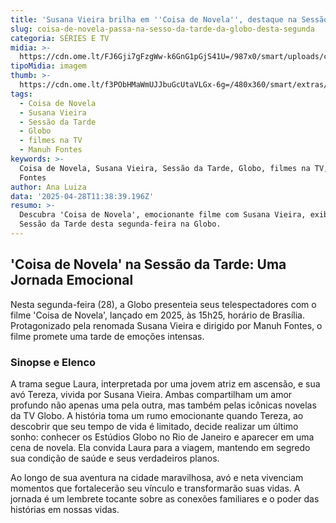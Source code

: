 ```yaml
---
title: 'Susana Vieira brilha em ''Coisa de Novela'', destaque na Sessão da Tarde'
slug: coisa-de-novela-passa-na-sesso-da-tarde-da-globo-desta-segunda
categoria: SÉRIES E TV
midia: >-
  https://cdn.ome.lt/FJ6Gji7gFzgWw-k6GnG1pGjS41U=/987x0/smart/uploads/conteudo/fotos/sessaodatarde_GZNctuz.jpg
tipoMidia: imagem
thumb: >-
  https://cdn.ome.lt/f3PObHMaWmUJJbuGcUtaVLGx-6g=/480x360/smart/extras/conteudos/sessaodatarde_9BGpZoj.jpg
tags:
  - Coisa de Novela
  - Susana Vieira
  - Sessão da Tarde
  - Globo
  - filmes na TV
  - Manuh Fontes
keywords: >-
  Coisa de Novela, Susana Vieira, Sessão da Tarde, Globo, filmes na TV, Manuh
  Fontes
author: Ana Luiza
data: '2025-04-28T11:38:39.196Z'
resumo: >-
  Descubra 'Coisa de Novela', emocionante filme com Susana Vieira, exibido na
  Sessão da Tarde desta segunda-feira na Globo.
---
```


## 'Coisa de Novela' na Sessão da Tarde: Uma Jornada Emocional

Nesta segunda-feira (28), a Globo presenteia seus telespectadores com o filme 'Coisa de Novela', lançado em 2025, às 15h25, horário de Brasília. Protagonizado pela renomada Susana Vieira e dirigido por Manuh Fontes, o filme promete uma tarde de emoções intensas.

### Sinopse e Elenco

A trama segue Laura, interpretada por uma jovem atriz em ascensão, e sua avó Tereza, vivida por Susana Vieira. Ambas compartilham um amor profundo não apenas uma pela outra, mas também pelas icônicas novelas da TV Globo. A história toma um rumo emocionante quando Tereza, ao descobrir que seu tempo de vida é limitado, decide realizar um último sonho: conhecer os Estúdios Globo no Rio de Janeiro e aparecer em uma cena de novela. Ela convida Laura para a viagem, mantendo em segredo sua condição de saúde e seus verdadeiros planos.

Ao longo de sua aventura na cidade maravilhosa, avó e neta vivenciam momentos que fortalecerão seu vínculo e transformarão suas vidas. A jornada é um lembrete tocante sobre as conexões familiares e o poder das histórias em nossas vidas.
